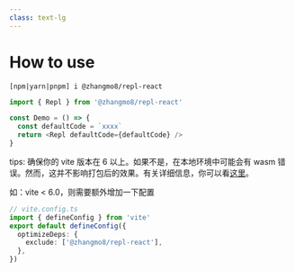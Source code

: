 ```yaml
---
class: text-lg
---
```


# How to use

```shell
[npm|yarn|pnpm] i @zhangmo8/repl-react 
```

```ts
import { Repl } from '@zhangmo8/repl-react'

const Demo = () => {
  const defaultCode = `xxxx`
  return <Repl defaultCode={defaultCode} />
}
```

tips: 确保你的 vite 版本在 6 以上。如果不是，在本地环境中可能会有 wasm 错误。然而，这并不影响打包后的效果。有关详细信息，你可以看[这里](https://github.com/vitejs/vite/issues/8427)。

如：vite < 6.0，则需要额外增加一下配置

```ts
// vite.config.ts
import { defineConfig } from 'vite'
export default defineConfig({
  optimizeDeps: {
    exclude: ['@zhangmo8/repl-react'],
  },
})
```
